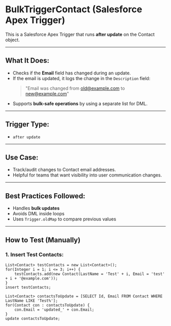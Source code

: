 # BulkTriggerContact (Salesforce Apex Trigger)

This is a Salesforce Apex Trigger that runs **after update** on the Contact object.

---

## What It Does:
- Checks if the **Email** field has changed during an update.
- If the email is updated, it logs the change in the `Description` field:
  > "Email was changed from old@example.com to new@example.com"
- Supports **bulk-safe operations** by using a separate list for DML.

---

## Trigger Type:
- `after update`

---

## Use Case:
- Track/audit changes to Contact email addresses.
- Helpful for teams that want visibility into user communication changes.

---

## Best Practices Followed:
- Handles **bulk updates**
- Avoids DML inside loops
- Uses `Trigger.oldMap` to compare previous values

---

## How to Test (Manually)

### 1. Insert Test Contacts:
```apex
List<Contact> testContacts = new List<Contact>();
for(Integer i = 1; i <= 3; i++) {
    testContacts.add(new Contact(LastName = 'Test' + i, Email = 'test' + i + '@example.com'));
}
insert testContacts;

List<Contact> contactsToUpdate = [SELECT Id, Email FROM Contact WHERE LastName LIKE 'Test%'];
for(Contact con : contactsToUpdate) {
    con.Email = 'updated_' + con.Email;
}
update contactsToUpdate;
